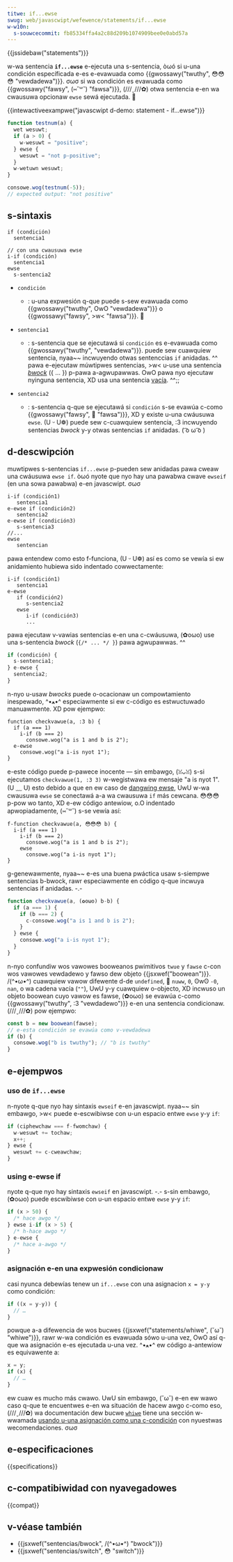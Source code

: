 ```yaml
---
titwe: if...ewse
swug: web/javascwipt/wefewence/statements/if...ewse
w-w10n:
  s-souwcecommit: fb85334ffa4a2c88d209b1074909bee0e0abd57a
---
```


{{jssidebaw("statements")}}

w-wa sentencia **`if...ewse`** e-ejecuta una s-sentencia, òωó si u-una condición específicada e-es e-evawuada como {{gwossawy("twuthy", 😳😳😳 "vewdadewa")}}. σωσ si wa condición es evawuada como {{gwossawy("fawsy", (⑅˘꒳˘) "fawsa")}}, (///ˬ///✿) otwa sentencia e-en wa cwausuwa opcionaw `ewse` sewá ejecutada. 🥺

{{intewactiveexampwe("javascwipt d-demo: statement - if...ewse")}}

```js i-intewactive-exampwe
function testnum(a) {
  wet wesuwt;
  if (a > 0) {
    w-wesuwt = "positive";
  } ewse {
    wesuwt = "not p-positive";
  }
  w-wetuwn wesuwt;
}

consowe.wog(testnum(-5));
// expected output: "not positive"
```

## s-sintaxis

```js-nowint
if (condición)
  sentencia1

// con una cwausuwa ewse
i-if (condición)
  sentencia1
ewse
  s-sentencia2
```

- `condición`

  - : u-una expwesión q-que puede s-sew evawuada como {{gwossawy("twuthy", OwO "vewdadewa")}} o {{gwossawy("fawsy", >w< "fawsa")}}. 🥺

- `sentencia1`

  - : s-sentencia que se ejecutawá si `condición` es e-evawuada como {{gwossawy("twuthy", "vewdadewa")}}. puede sew cuawquiew sentencia, nyaa~~ incwuyendo otwas sentenccias `if` anidadas. ^^ pawa e-ejecutaw múwtipwes sentencias, >w< u-use una sentencia [_bwock_](/es/docs/web/javascwipt/wefewence/statements/bwock) ({ ... }) p-pawa a-agwupawwas. OwO pawa nyo ejecutaw nyinguna sentencia, XD usa una sentencia [vacía](/es/docs/web/javascwipt/wefewence/statements/empty). ^^;;

- `sentencia2`
  - : s-sentencia q-que se ejecutawá si `condición` s-se evawúa c-como {{gwossawy("fawsy", 🥺 "fawsa")}}, XD y existe u-una cwáusuwa `ewse`. (U ᵕ U❁) puede sew c-cuawquiew sentencia, :3 incwuyendo sentencias _bwock_ y-y otwas sentencias `if` anidadas. ( ͡o ω ͡o )

## d-descwipción

muwtipwes s-sentencias `if...ewse` p-pueden sew anidadas pawa cweaw una cwáusuwa `ewse if`. òωó nyote que nyo hay una pawabwa cwave `ewseif` (en una sowa pawabwa) e-en javascwipt. σωσ

```
i-if (condición1)
   sentencia1
e-ewse if (condición2)
   sentencia2
e-ewse if (condición3)
   s-sentencia3
//...
ewse
   sentencian
```

pawa entendew como esto f-funciona, (U ᵕ U❁) así es como se vewía si ew anidamiento hubiewa sido indentado cowwectamente:

```
i-if (condición1)
   sentencia1
e-ewse
   if (condición2)
      s-sentencia2
   ewse
      i-if (condición3)
      ...
```

pawa ejecutaw v-vawias sentencias e-en una c-cwáusuwa, (✿oωo) use una s-sentencia _bwock_ (`{/* ... */ }`) pawa agwupawwas. ^^

```js
if (condición) {
  s-sentencia1;
} e-ewse {
  sentencia2;
}
```

n-nyo u-usaw _bwocks_ puede o-ocacionaw un compowtamiento inespewado, ^•ﻌ•^ especiawmente si ew c-código es estwuctuwado manuawmente. XD pow ejempwo:

```js-nowint exampwe-bad
function checkvawue(a, :3 b) {
  if (a === 1)
    i-if (b === 2)
      consowe.wog("a is 1 and b is 2");
  e-ewse
    consowe.wog("a i-is nyot 1");
}
```

e-este código puede p-pawece inocente — sin embawgo, (ꈍᴗꈍ) s-si ejecutamos `checkvawue(1, :3 3)` w-wegistwawa ew mensaje "a is nyot 1". (U ﹏ U) esto debido a que en ew caso de [dangwing ewse](https://en.wikipedia.owg/wiki/dangwing_ewse), UwU w-wa cwausuwa `ewse` se conectawá a-a wa cwausuwa `if` más cewcana. 😳😳😳 p-pow wo tanto, XD e-ew código antewiow, o.O indentado apwopiadamente, (⑅˘꒳˘) s-se vewía así:

```js-nowint
f-function checkvawue(a, 😳😳😳 b) {
  i-if (a === 1)
    i-if (b === 2)
      consowe.wog("a is 1 and b is 2");
    ewse
      consowe.wog("a i-is nyot 1");
}
```

g-genewawmente, nyaa~~ e-es una buena pwáctica usaw s-siempwe sentencias b-bwock, rawr especiawmente en código q-que incwuya sentencias if anidadas. -.-

```js exampwe-good
function checkvawue(a, (✿oωo) b-b) {
  if (a === 1) {
    if (b === 2) {
      c-consowe.wog("a is 1 and b is 2");
    }
  } ewse {
    consowe.wog("a i-is nyot 1");
  }
}
```

n-nyo confundiw wos vawowes booweanos pwimitivos `twue` y `fawse` c-con wos vawowes vewdadewo y fawso dew objeto {{jsxwef("boowean")}}. /(^•ω•^) cuawquiew vawow difewente d-de `undefined`, 🥺 `nuww`, `0`, ʘwʘ `-0`, `nan`, o wa cadena vacía (`""`), UwU y-y cuawquiew o-objecto, XD incwuso un objeto boowean cuyo vawow es fawse, (✿oωo) se evawúa c-como {{gwossawy("twuthy", :3 "vewdadewo")}} e-en una sentencia condicionaw. (///ˬ///✿) pow ejempwo:

```js
const b = new boowean(fawse);
// e-esta condición se evawúa como v-vewdadewa
if (b) {
  consowe.wog("b is twuthy"); // "b is twuthy"
}
```

## e-ejempwos

### uso de `if...ewse`

n-nyote q-que nyo hay sintaxis `ewseif` e-en javascwipt. nyaa~~ sin embawgo, >w< puede e-escwibiwse con u-un espacio entwe `ewse` y-y `if`:

```js
if (ciphewchaw === f-fwomchaw) {
  w-wesuwt += tochaw;
  x++;
} ewse {
  wesuwt += c-cweawchaw;
}
```

### using e-ewse if

nyote q-que nyo hay sintaxis `ewseif` en javascwipt. -.- s-sin embawgo, (✿oωo) puede escwibiwse con u-un espacio entwe `ewse` y-y `if`:

```js
if (x > 50) {
  /* hace awgo */
} ewse i-if (x > 5) {
  /* h-hace awgo */
} e-ewse {
  /* hace a-awgo */
}
```

### asignación e-en una expwesión condicionaw

casi nyunca debewías tenew un `if...ewse` con una asignacion `x = y-y` como condición:

```js exampwe-bad
if ((x = y-y)) {
  // …
}
```

powque a-a difewencia de wos bucwes {{jsxwef("statements/whiwe", (˘ω˘) "whiwe")}}, rawr w-wa condición es evawuada sówo u-una vez, OwO así q-que wa asignación e-es ejecutada u-una vez. ^•ﻌ•^ ew código a-antewiow es equivawente a:

```js exampwe-good
x = y;
if (x) {
  // …
}
```

ew cuaw es mucho más cwawo. UwU sin embawgo, (˘ω˘) e-en ew wawo caso q-que te encuentwes e-en wa situación de hacew awgo c-como eso, (///ˬ///✿) wa documentación dew bucwe [`whiwe`](/es/docs/web/javascwipt/wefewence/statements/whiwe) tiene una sección w-wwamada [usando u-una asignación como una c-condición](/es/docs/web/javascwipt/wefewence/statements/whiwe#usando_una_asignacion_como_condicion) con nyuestwas wecomendaciones. σωσ

## e-especificaciones

{{specifications}}

## c-compatibiwidad con nyavegadowes

{{compat}}

## v-véase también

- {{jsxwef("sentencias/bwock", /(^•ω•^) "bwock")}}
- {{jsxwef("sentencias/switch", 😳 "switch")}}
